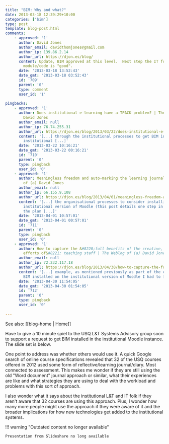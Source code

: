 ```yaml
---
title: "BIM: Why and what?"
date: 2013-03-18 12:39:29+10:00
categories: ['bim']
type: post
template: blog-post.html
comments:
    - approved: '1'
      author: David Jones
      author_email: davidthomjones@gmail.com
      author_ip: 139.86.2.14
      author_url: https://djon.es/blog/
      content: Update, BIM approved at this level.  Next step the IT folk to see if the
        module/code is "good".
      date: '2013-03-18 13:52:43'
      date_gmt: '2013-03-18 03:52:43'
      id: '709'
      parent: '0'
      type: comment
      user_id: '1'
    
pingbacks:
    - approved: '1'
      author: Does institutional e-learning have a TPACK problem? | The Weblog of (a)
        David Jones
      author_email: null
      author_ip: 76.74.255.31
      author_url: https://djon.es/blog/2013/03/22/does-institutional-e-learning-have-a-tpack-problem/
      content: '[...] through the institutional processes to get BIM installed on the
        institutional [...]'
      date: '2013-03-22 10:16:21'
      date_gmt: '2013-03-22 00:16:21'
      id: '710'
      parent: '0'
      type: pingback
      user_id: '0'
    - approved: '1'
      author: Meaningless freedom and auto-marking the learning journals | The Weblog
        of (a) David Jones
      author_email: null
      author_ip: 66.155.9.108
      author_url: https://djon.es/blog/2013/04/01/meaningless-freedom-and-auto-marking-the-learning-journals/
      content: '[...] the organisational processes to consider installing it into the
        institutional version of Moodle (this post details one step in the process). So
        the plan [...]'
      date: '2013-04-01 10:57:01'
      date_gmt: '2013-04-01 00:57:01'
      id: '711'
      parent: '0'
      type: pingback
      user_id: '0'
    - approved: '1'
      author: How to capture the &#8220;full benefits of the creative, original and imaginative
        efforts of&#8221; teaching staff | The Weblog of (a) David Jones
      author_email: null
      author_ip: 72.232.117.18
      author_url: https://djon.es/blog/2013/04/30/how-to-capture-the-full-benefits-of-the-creative-original-and-imaginative-efforts-of-teaching-staff/
      content: '[...] example, as mentioned previously as part of the case for getting
        BIM installed on the institutional version of Moodle I had to [...]'
      date: '2013-04-30 11:54:05'
      date_gmt: '2013-04-30 01:54:05'
      id: '712'
      parent: '0'
      type: pingback
      user_id: '0'
    
---
```


See also: [[blog-home | Home]]

Have to give a 10 minute spiel to the USQ L&T Systems Advisory group soon to support a request to get BIM installed in the institutional Moodle instance. The slide set is below.

One point to address was whether others would use it. A quick Google search of online course specifications revealed that 32 of the USQ courses offered in 2012 used some form of reflective/learning journal/diary. Most connected to assessment. This makes me wonder if they are still using the old "Word document" journal approach or similar, what their experiences are like and what strategies they are using to deal with the workload and problems with this sort of approach.

I also wonder what it says about the institutional L&T and IT folk if they aren't aware that 32 courses are using this approach. Plus, I wonder how many more people might use the approach if they were aware of it and the broader implications for how new technologies get added to the institutional systems.


!!! warning "Outdated content no longer available"

    Presentation from Slideshare no long available
